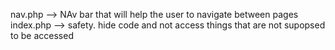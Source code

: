 nav.php --> NAv bar that will help the user to navigate between pages
index.php --> safety. hide code and not access things that are not supopsed to be accessed

